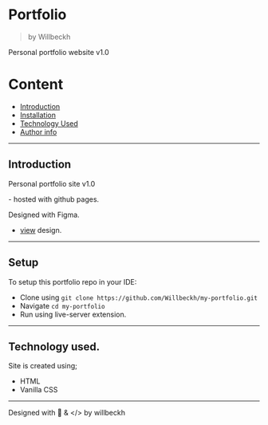 # Portfolio
>by Willbeckh

Personal portfolio website v1.0

# Content
- [Introduction](#introduction)
- [Installation](#setup)
- [Technology Used](#stack)
- [Author info](#info)

---
## Introduction
<p>Personal portfolio site v1.0</p>
- hosted with github pages.
<p>Designed with Figma.</p>

- [view](https://www.figma.com/file/1AbIyoHJqz4JFnvd2cXLV3/portfolio?node-id=2%3A2) design.

---

## Setup
To setup this portfolio repo in your IDE:
- Clone using `git clone https://github.com/Willbeckh/my-portfolio.git`
- Navigate `cd my-portfolio`
- Run using live-server extension.

---

## Technology used.
Site is created using;
- HTML
- Vanilla CSS

---
Designed with 🖤 & </> by willbeckh